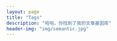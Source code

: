 ```yaml
---
layout: page
title: "Tags"
description: "哈哈，你找到了我的文章基因库"  
header-img: "img/semantic.jpg"  
---
```


